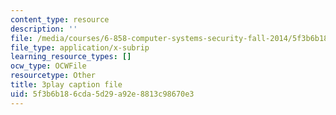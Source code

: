 ```yaml
---
content_type: resource
description: ''
file: /media/courses/6-858-computer-systems-security-fall-2014/5f3b6b186cda5d29a92e8813c98670e3_q1OF_0ICt9A.vtt
file_type: application/x-subrip
learning_resource_types: []
ocw_type: OCWFile
resourcetype: Other
title: 3play caption file
uid: 5f3b6b18-6cda-5d29-a92e-8813c98670e3
---
```

